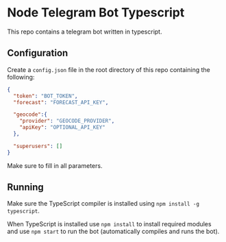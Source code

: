 # Node Telegram Bot Typescript

This repo contains a telegram bot written in typescript.

## Configuration

Create a `config.json` file in the root directory of this repo containing the following:

```json
{
  "token": "BOT_TOKEN",
  "forecast": "FORECAST_API_KEY",

  "geocode":{
    "provider": "GEOCODE_PROVIDER",
    "apiKey": "OPTIONAL_API_KEY"
  },

  "superusers": []
}
```

Make sure to fill in all parameters.

## Running

Make sure the TypeScript compiler is installed using `npm install -g typescript`.

When TypeScript is installed use `npm install` to install required modules and use `npm start` to run the bot (automatically compiles and runs the bot).

